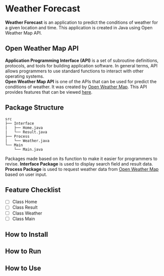 # Weather Forecast
**Weather Forecast** is an application to predict the conditions of weather for a given location and time. This application is created in Java using Open Weather Map API.

## Open Weather Map API
**Application Programming Interface (API)** is a set of subroutine definitions, protocols, and tools for building application software. In general terms, API allows programmers to use standard functions to interact with other operating systems. <br>
**Open Weather Map API** is one of the APIs that can be used for predict the conditions of weather. It was created by [Open Weather Map](https://openweathermap.org/). This API provides features that can be viewed [here](https://openweathermap.org/api).

## Package Structure 
```
src
├── Interface
|   ├── Home.java
|   └── Result.java
├── Process
|   └── Weather.java
└── Main
    └── Main.java
```
Packages made based on its function to make it easier for programmers to revise. **Interface Package** is used to display search field and result data. **Process Package** is used to request weather data from [Open Weather Map](https://openweathermap.org/) based on user input.

## Feature Checklist
- [ ] Class Home
- [ ] Class Result
- [ ] Class Weather
- [ ] Class Main

## How to Install

## How to Run

## How to Use
